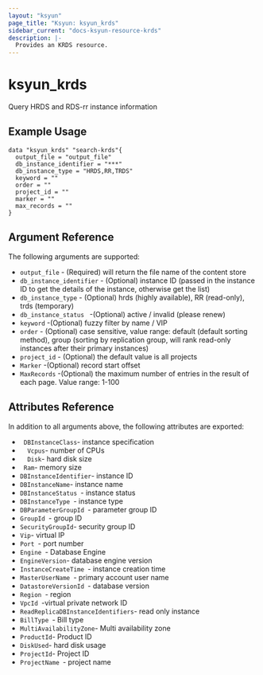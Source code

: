 ```yaml
---
layout: "ksyun"
page_title: "Ksyun: ksyun_krds"
sidebar_current: "docs-ksyun-resource-krds"
description: |-
  Provides an KRDS resource.
---
```


# ksyun_krds

Query HRDS and RDS-rr instance information

## Example Usage

```hcl
data "ksyun_krds" "search-krds"{
  output_file = "output_file"
  db_instance_identifier = "***"
  db_instance_type = "HRDS,RR,TRDS"
  keyword = ""
  order = ""
  project_id = ""
  marker = ""
  max_records = ""
}
```

## Argument Reference

The following arguments are supported:

* `output_file` - (Required) will return the file name of the content store
* `db_instance_identifier` - (Optional) instance ID (passed in the instance ID to get the details of the instance, otherwise get the list)
* `db_instance_type` - (Optional) hrds (highly available), RR (read-only), trds (temporary)
* `db_instance_status ` -(Optional) active / invalid (please renew)
* `keyword` -(Optional) fuzzy filter by name / VIP
* `order` - (Optional) case sensitive, value range: default (default sorting method), group (sorting by replication group, will rank read-only instances after their primary instances)
* `project_id` - (Optional) the default value is all projects
* `Marker` -(Optional) record start offset
* `MaxRecords` -(Optional) the maximum number of entries in the result of each page. Value range: 1-100

 
## Attributes Reference

In addition to all arguments above, the following attributes are exported:

* ` DBInstanceClass`- instance specification
* `  Vcpus`-  number of CPUs
* `  Disk`-   hard disk size
* `  Ram `-   memory size
* `DBInstanceIdentifier`-  instance ID
* `DBInstanceName`-    instance name
* `DBInstanceStatus `- instance status
* `DBInstanceType `-  instance type
* `DBParameterGroupId `-  parameter group ID
* `GroupId `-  group ID
* `SecurityGroupId`-  security group ID
* `Vip`-  virtual IP
* `Port `- port number
* `Engine `-  Database Engine
* `EngineVersion`-   database engine version
* `InstanceCreateTime `- instance creation time
* `MasterUserName `-  primary account user name
* `DatastoreVersionId `- database version
* `Region `- region
* `VpcId `-virtual private network ID
* `ReadReplicaDBInstanceIdentifiers`-  read only instance
* `BillType `- Bill type
* `MultiAvailabilityZone`-  Multi availability zone
* `ProductId`- Product ID
* `DiskUsed`-  hard disk usage
* `ProjectId`-  Project ID
* `ProjectName `- project name
